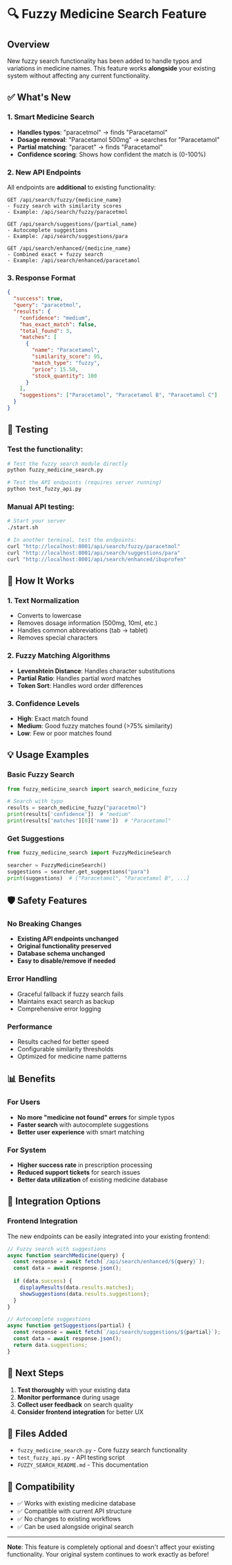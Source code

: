 # 🔍 Fuzzy Medicine Search Feature

## Overview
New fuzzy search functionality has been added to handle typos and variations in medicine names. This feature works **alongside** your existing system without affecting any current functionality.

## ✅ What's New

### 1. Smart Medicine Search
- **Handles typos**: "paracetmol" → finds "Paracetamol" 
- **Dosage removal**: "Paracetamol 500mg" → searches for "Paracetamol"
- **Partial matching**: "paracet" → finds "Paracetamol"
- **Confidence scoring**: Shows how confident the match is (0-100%)

### 2. New API Endpoints
All endpoints are **additional** to existing functionality:

```
GET /api/search/fuzzy/{medicine_name}
- Fuzzy search with similarity scores
- Example: /api/search/fuzzy/paracetmol

GET /api/search/suggestions/{partial_name}  
- Autocomplete suggestions
- Example: /api/search/suggestions/para

GET /api/search/enhanced/{medicine_name}
- Combined exact + fuzzy search
- Example: /api/search/enhanced/paracetamol
```

### 3. Response Format
```json
{
  "success": true,
  "query": "paracetmol",
  "results": {
    "confidence": "medium",
    "has_exact_match": false,
    "total_found": 3,
    "matches": [
      {
        "name": "Paracetamol",
        "similarity_score": 95,
        "match_type": "fuzzy",
        "price": 15.50,
        "stock_quantity": 100
      }
    ],
    "suggestions": ["Paracetamol", "Paracetamol B", "Paracetamol C"]
  }
}
```

## 🧪 Testing

### Test the functionality:
```bash
# Test the fuzzy search module directly
python fuzzy_medicine_search.py

# Test the API endpoints (requires server running)
python test_fuzzy_api.py
```

### Manual API testing:
```bash
# Start your server
./start.sh

# In another terminal, test the endpoints:
curl "http://localhost:8001/api/search/fuzzy/paracetmol"
curl "http://localhost:8001/api/search/suggestions/para"  
curl "http://localhost:8001/api/search/enhanced/ibuprofen"
```

## 🔧 How It Works

### 1. Text Normalization
- Converts to lowercase
- Removes dosage information (500mg, 10ml, etc.)
- Handles common abbreviations (tab → tablet)
- Removes special characters

### 2. Fuzzy Matching Algorithms
- **Levenshtein Distance**: Handles character substitutions
- **Partial Ratio**: Handles partial word matches  
- **Token Sort**: Handles word order differences

### 3. Confidence Levels
- **High**: Exact match found
- **Medium**: Good fuzzy matches found (>75% similarity)
- **Low**: Few or poor matches found

## 💡 Usage Examples

### Basic Fuzzy Search
```python
from fuzzy_medicine_search import search_medicine_fuzzy

# Search with typo
results = search_medicine_fuzzy("paracetmol")
print(results['confidence'])  # "medium"
print(results['matches'][0]['name'])  # "Paracetamol"
```

### Get Suggestions
```python
from fuzzy_medicine_search import FuzzyMedicineSearch

searcher = FuzzyMedicineSearch()
suggestions = searcher.get_suggestions("para")
print(suggestions)  # ["Paracetamol", "Paracetamol B", ...]
```

## 🛡️ Safety Features

### No Breaking Changes
- **Existing API endpoints unchanged**
- **Original functionality preserved**
- **Database schema unchanged**
- **Easy to disable/remove if needed**

### Error Handling
- Graceful fallback if fuzzy search fails
- Maintains exact search as backup
- Comprehensive error logging

### Performance
- Results cached for better speed
- Configurable similarity thresholds
- Optimized for medicine name patterns

## 📊 Benefits

### For Users
- **No more "medicine not found" errors** for simple typos
- **Faster search** with autocomplete suggestions
- **Better user experience** with smart matching

### For System
- **Higher success rate** in prescription processing
- **Reduced support tickets** for search issues
- **Better data utilization** of existing medicine database

## 🔄 Integration Options

### Frontend Integration
The new endpoints can be easily integrated into your existing frontend:

```javascript
// Fuzzy search with suggestions
async function searchMedicine(query) {
  const response = await fetch(`/api/search/enhanced/${query}`);
  const data = await response.json();
  
  if (data.success) {
    displayResults(data.results.matches);
    showSuggestions(data.results.suggestions);
  }
}

// Autocomplete suggestions
async function getSuggestions(partial) {
  const response = await fetch(`/api/search/suggestions/${partial}`);
  const data = await response.json();
  return data.suggestions;
}
```

## 🎯 Next Steps

1. **Test thoroughly** with your existing data
2. **Monitor performance** during usage
3. **Collect user feedback** on search quality
4. **Consider frontend integration** for better UX

## 📝 Files Added

- `fuzzy_medicine_search.py` - Core fuzzy search functionality
- `test_fuzzy_api.py` - API testing script
- `FUZZY_SEARCH_README.md` - This documentation

## 🤝 Compatibility

- ✅ Works with existing medicine database
- ✅ Compatible with current API structure  
- ✅ No changes to existing workflows
- ✅ Can be used alongside original search

---

**Note**: This feature is completely optional and doesn't affect your existing functionality. Your original system continues to work exactly as before! 